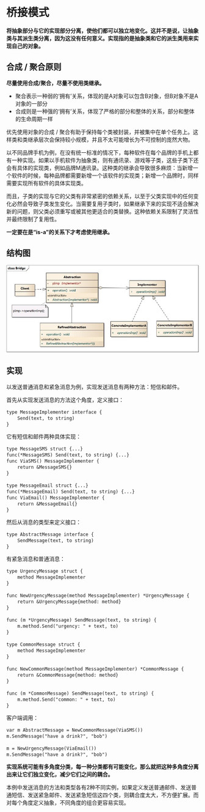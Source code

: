 # 桥接模式

**将抽象部分与它的实现部分分离，使他们都可以独立地变化。这并不是说，让抽象类与其派生类分离，因为这没有任何意义。实现指的是抽象类和它的派生类用来实现自己的对象。**

## 合成 / 聚合原则

**尽量使用合成/聚合，尽量不使用类继承。**

* 聚合表示一种弱的‘拥有’关系，体现的是A对象可以包含B对象，但B对象不是A对象的一部分
* 合成则是一种强的‘拥有’关系，体现了严格的部分和整体的关系，部分和整体的生命周期一样

优先使用对象的合成 / 聚合有助于保持每个类被封装，并被集中在单个任务上。这样类和类继承层次会保持较小规模，并且不太可能增长为不可控制的庞然大物。

以不同品牌手机为例，在没有统一标准的情况下，每种软件在每个品牌的手机上都有一种实现。如果以手机软件为抽象类，则有通讯录、游戏等子类，这些子类下还会有具体的实现类，例如品牌M通讯录。这种类的继承会导致很多麻烦：当新增一个软件的时候，每种品牌都需要新增一个该软件的实现类；新增一个品牌时，同样需要实现所有软件的具体实现类。

而且，子类的实现与它的父类有非常紧密的依赖关系，以至于父类实现中的任何变化必然会导致子类发生变化。当需要复用子类时，如果继承下来的实现不适合解决新的问题，则父类必须重写或被其他更适合的类替换。这种依赖关系限制了灵活性并最终限制了复用性。

**一定要在是“is-a”的关系下才考虑使用继承。**

## 结构图

![桥接模式结构图](qiao-jie-mo-shi.assets/1585479975523.png)

## 实现

以发送普通消息和紧急消息为例，实现发送消息有两种方法：短信和邮件。

首先从实现发送消息的方法这个角度，定义接口：

```text
type MessageImplementer interface {
    Send(text, to string)
}
```

它有短信和邮件两种具体实现：

```text
type MessageSMS struct {...}
func(*MessageSMS) Send(text, to string) {...}
func ViaSMS() MessageImplementer {
    return &MessageSMS{}
}

type MessageEmail struct {...}
func(*MessageEmail) Send(text, to string) {...}
func ViaEmail() MessageImplementer {
    return &MessageEmail{}
}
```

然后从消息的类型来定义接口：

```text
type AbstractMessage interface {
    SendMessage(text, to string)
}
```

有紧急消息和普通消息：

```text
type UrgencyMessage struct {
    method MessageImplementer
}

func NewUrgencyMessage(method MessageImplementer) *UrgencyMessage {
    return &UrgencyMessage{method: method}
}

func (m *UrgencyMessage) SendMessage(text, to string) {
    m.method.Send("urgency: " + text, to)
}

type CommonMessage struct {
    method MessageImplementer
}

func NewCommonMessage(method MessageImplementer) *CommonMessage {
    return &CommonMessage{method: method}
}

func (m *CommonMessage) SendMessage(text, to string) {
    m.method.Send("common: " + text, to)
}
```

客户端调用：

```text
var m AbstractMessage = NewCommonMessage(ViaSMS())
m.SendMessage("have a drink?", "bob")

m = NewUrgencyMessage(ViaEmail())
m.SendMessage("have a drink?", "bob")
```

**实现系统可能有多角度分类，每一种分类都有可能变化，那么就把这种多角度分离出来让它们独立变化，减少它们之间的耦合。**

本例中发送消息的方法和类型各有2种不同实例，如果定义发送普通邮件、发送普通短信、发送紧急邮件、发送紧急短信这四个类，则耦合度太大，不方便扩展。而对每个角度定义抽象，不同角度的组合更容易实现。


